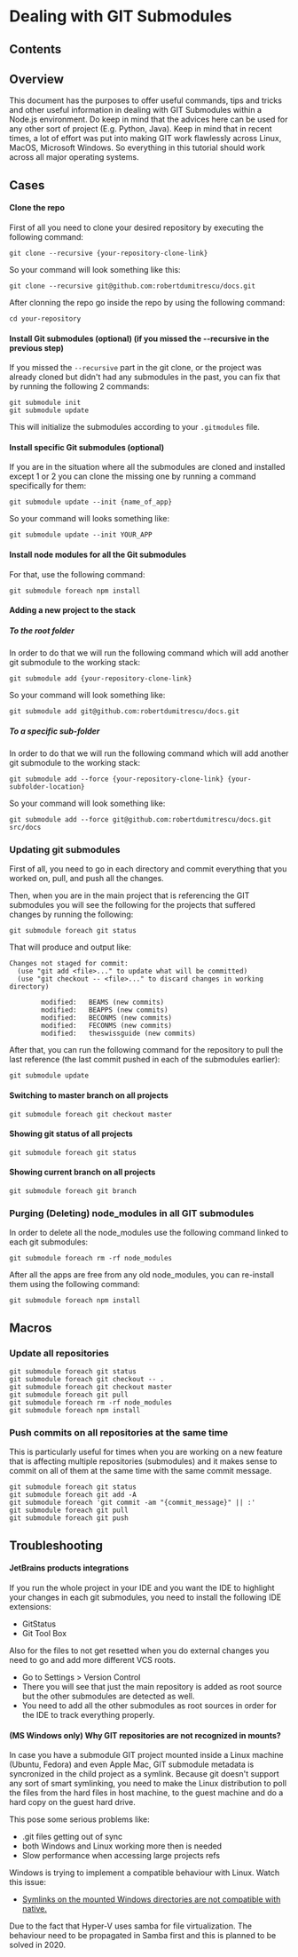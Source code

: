 # Dealing with GIT Submodules

## Contents

## Overview
This document has the purposes to offer useful commands, tips and tricks and other useful information in dealing with GIT Submodules within a Node.js environment. Do keep in mind that the advices here can be used for any other sort of project (E.g. Python, Java).
Keep in mind that in recent times, a lot of effort was put into making GIT work flawlessly across Linux, MacOS, Microsoft Windows. So everything in this tutorial should work across all major operating systems.

## Cases

#### Clone the repo

First of all you need to clone your desired repository by executing the following command: 

```text
git clone --recursive {your-repository-clone-link}
```

So your command will look something like this: 

```text
git clone --recursive git@github.com:robertdumitrescu/docs.git
```

After clonning the repo go inside the repo by using the following command: 

```text
cd your-repository
```

#### Install Git submodules (optional) (if you missed the --recursive in the previous step)

If you missed the ```--recursive``` part in the git clone, or the project was already cloned but didn't had any submodules in the past, you can fix that by running the following 2 commands:

```text
git submodule init
git submodule update
```

This will initialize the submodules according to your ```.gitmodules``` file.

#### Install specific Git submodules (optional)

If you are in the situation where all the submodules are cloned and installed except 1 or 2 you can clone the missing one by running a command specifically for them:

```text
git submodule update --init {name_of_app}
```

So your command will looks something like: 
```text
git submodule update --init YOUR_APP
```

#### Install node modules for all the Git submodules

For that, use the following command:

```text
git submodule foreach npm install
```

#### Adding a new project to the stack

##### To the root folder

In order to do that we will run the following command which will add another git submodule to the working stack:
```
git submodule add {your-repository-clone-link}
```

So your command will look something like: 
 
 ```
 git submodule add git@github.com:robertdumitrescu/docs.git
```

##### To a specific sub-folder

In order to do that we will run the following command which will add another git submodule to the working stack:
```
git submodule add --force {your-repository-clone-link} {your-subfolder-location}
```

So your command will look something like: 
 
 ```
git submodule add --force git@github.com:robertdumitrescu/docs.git src/docs
```

### Updating git submodules

First of all, you need to go in each directory and commit everything that you worked on, pull, and push all the changes.

Then, when you are in the main project that is referencing the GIT submodules you will see the following for the projects that suffered changes by running the following:

```
git submodule foreach git status
```

That will produce and output like:
```text
Changes not staged for commit:
  (use "git add <file>..." to update what will be committed)
  (use "git checkout -- <file>..." to discard changes in working directory)

        modified:   BEAMS (new commits)
        modified:   BEAPPS (new commits)
        modified:   BECONMS (new commits)
        modified:   FECONMS (new commits)
        modified:   theswissguide (new commits)

```
After that, you can run the following command for the repository to pull the last reference (the last commit pushed in each of the submodules earlier):

```
git submodule update
```

#### Switching to master branch on all projects

```
git submodule foreach git checkout master
```

#### Showing git status of all projects

```
git submodule foreach git status
```

#### Showing current branch on all projects

```
git submodule foreach git branch
```

### Purging (Deleting) node_modules in all GIT submodules

In order to delete all the node_modules use the following command linked to each git submodules:

```
git submodule foreach rm -rf node_modules
```

After all the apps are free from any old node_modules, you can re-install them using the following command:

```
git submodule foreach npm install
```

## Macros

### Update all repositories

```
git submodule foreach git status
git submodule foreach git checkout -- .
git submodule foreach git checkout master
git submodule foreach git pull
git submodule foreach rm -rf node_modules
git submodule foreach npm install
```

### Push commits on all repositories at the same time

This is particularly useful for times when you are working on a new feature that is affecting multiple repositories (submodules) and it makes sense to commit on all of them at the same time with the same commit message.

```
git submodule foreach git status
git submodule foreach git add -A
git submodule foreach 'git commit -am "{commit_message}" || :'
git submodule foreach git pull
git submodule foreach git push
```

## Troubleshooting

#### JetBrains products integrations
If you run the whole project in your IDE and you want the IDE to highlight your changes in each git submodules, you need to install the following IDE extensions:

- GitStatus
- Git Tool Box

Also for the files to not get resetted when you do external changes you need to go and add more different VCS roots.

- Go to Settings > Version Control
- There you will see that just the main repository is added as root source but the other submodules are detected as well. 
- You need to add all the other submodules as root sources in order for the IDE to track everything properly.

#### (MS Windows only) Why GIT repositories are not recognized in mounts?

In case you have a submodule GIT project mounted inside a Linux machine (Ubuntu, Fedora) and even Apple Mac, GIT submodule metadata is syncronized in the child project as a symlink. Because git doesn't support any sort of smart symlinking, you need to make the Linux distribution to poll the files from the hard files in host machine, to the guest machine and do a hard copy on the guest hard drive. 

This pose some serious problems like:
- .git files getting out of sync
- both Windows and Linux working more then is needed
- Slow performance when accessing large projects refs 

Windows is trying to implement a compatible behaviour with Linux. Watch this issue:

- [Symlinks on the mounted Windows directories are not compatible with native.](https://github.com/Microsoft/WSL/issues/353)

Due to the fact that Hyper-V uses samba for file virtualization. The behaviour need to be propagated in Samba first and this is planned to be solved in 2020.

